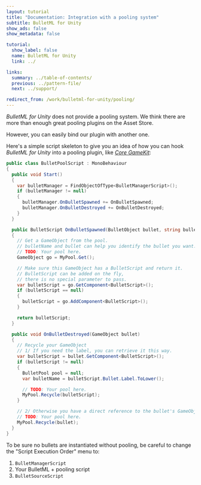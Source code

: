 ```yaml
---
layout: tutorial
title: "Documentation: Integration with a pooling system"
subtitle: BulletML for Unity
show_ads: false
show_metadata: false

tutorial:
  show_label: false
  name: BulletML for Unity
  link: ../

links:
  summary: ../table-of-contents/
  previous: ../pattern-file/
  next: ../support/

redirect_from: /work/bulletml-for-unity/pooling/
---
```


_BulletML for Unity_ does not provide a pooling system. We think there are more than enough great pooling plugins on the Asset Store.

However, you can easily bind our plugin with another one.

Here's a simple script skeleton to give you an idea of how you can hook _BulletML for Unity_ into a pooling plugin, like *[Core GameKit](http://u3d.as/content/dark-tonic-inc-/core-game-kit-pooling-/43o)*:

```csharp
public class BulletPoolScript : MonoBehaviour
{
  public void Start()
  {
    var bulletManager = FindObjectOfType<BulletManagerScript>();
    if (bulletManager != null)
    {
      bulletManager.OnBulletSpawned += OnBulletSpawned;
      bulletManager.OnBulletDestroyed += OnBulletDestroyed;
    }
  }

  public BulletScript OnBulletSpawned(BulletObject bullet, string bulletName)
  {
    // Get a GameObject from the pool.
    // bulletName and bullet can help you identify the bullet you want.
    // TODO: Your pool here.
    GameObject go = MyPool.Get();

    // Make sure this GameObject has a BulletScript and return it.
    // BulletScript can be added on the fly,
    // there is no special parameter to pass.
    var bulletScript = go.GetComponent<BulletScript>();
    if (bulletScript == null)
    {
      bulletScript = go.AddComponent<BulletScript>();
    }

    return bulletScript;
  }

  public void OnBulletDestroyed(GameObject bullet)
  {
    // Recycle your GameObject
    // 1/ If you need the label, you can retrieve it this way.
    var bulletScript = bullet.GetComponent<BulletScript>();
    if (bulletScript != null)
    {
      BulletPool pool = null;
      var bulletName = bulletScript.Bullet.Label.ToLower();

      // TODO: Your pool here.
      MyPool.Recycle(bulletScript);
    }

    // 2/ Otherwise you have a direct reference to the bullet's GameObject.
    // TODO: Your pool here.
    MyPool.Recycle(bullet);
  }
}
```

To be sure no bullets are instantiated without pooling, be careful to change the "Script Execution Order" menu to:

1. `BulletManagerScript`
2. Your BulletML + pooling script
3. `BulletSourceScript`
